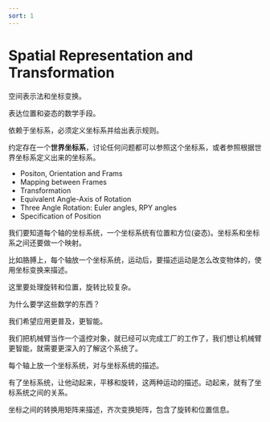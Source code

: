 ```yaml
---
sort: 1
---
```

# Spatial Representation and Transformation

空间表示法和坐标变换。

表达位置和姿态的数学手段。

依赖于坐标系，必须定义坐标系并给出表示规则。

约定存在一个**世界坐标系**，讨论任何问题都可以参照这个坐标系，或者参照根据世界坐标系定义出来的坐标系。

- Positon, Orientation and Frams
- Mapping between Frames
- Transformation
- Equivalent Angle-Axis of Rotation
- Three Angle Rotation: Euler angles, RPY angles
- Specification of Position

我们要知道每个轴的坐标系统，一个坐标系统有位置和方位(姿态)。坐标系和坐标系之间还要做一个映射。

比如胳膊上，每个轴放一个坐标系统，运动后，要描述运动是怎么改变物体的，使用坐标变换来描述。

这里要处理旋转和位置，旋转比较复杂。

为什么要学这些数学的东西？

我们希望应用更普及，更智能。

我们把机械臂当作一个遥控对象，就已经可以完成工厂的工作了，我们想让机械臂更智能，就需要更深入的了解这个系统了。

每个轴上放一个坐标系统，对与坐标系统的描述。

有了坐标系统，让他动起来，平移和旋转，这两种运动的描述。动起来，就有了坐标系统之间的关系。

坐标之间的转换用矩阵来描述，齐次变换矩阵，包含了旋转和位置信息。






